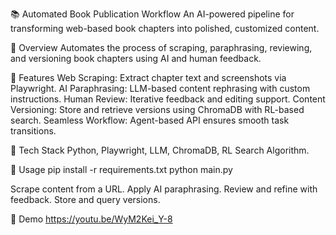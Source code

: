 📚 Automated Book Publication Workflow
An AI-powered pipeline for transforming web-based book chapters into polished, customized content.

🔹 Overview
Automates the process of scraping, paraphrasing, reviewing, and versioning book chapters using AI and human feedback.

🔹 Features
Web Scraping: Extract chapter text and screenshots via Playwright.
AI Paraphrasing: LLM-based content rephrasing with custom instructions.
Human Review: Iterative feedback and editing support.
Content Versioning: Store and retrieve versions using ChromaDB with RL-based search.
Seamless Workflow: Agent-based API ensures smooth task transitions.

🔹 Tech Stack
Python, Playwright, LLM, ChromaDB, RL Search Algorithm.

🔹 Usage
pip install -r requirements.txt
python main.py

Scrape content from a URL.
Apply AI paraphrasing.
Review and refine with feedback.
Store and query versions.

🔹 Demo
https://youtu.be/WyM2Kei_Y-8


